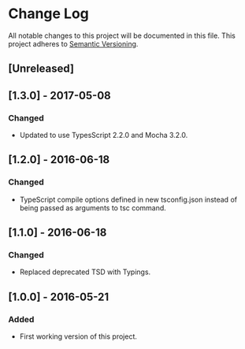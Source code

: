 # Change Log
All notable changes to this project will be documented in this file.
This project adheres to [Semantic Versioning](http://semver.org/).

## [Unreleased]

## [1.3.0] - 2017-05-08
### Changed
- Updated to use TypesScript 2.2.0 and Mocha 3.2.0. 

## [1.2.0] - 2016-06-18
### Changed
- TypeScript compile options defined in new tsconfig.json instead of being passed as arguments to tsc command.

## [1.1.0] - 2016-06-18
### Changed
- Replaced deprecated TSD with Typings.

## [1.0.0] - 2016-05-21
### Added
- First working version of this project.
